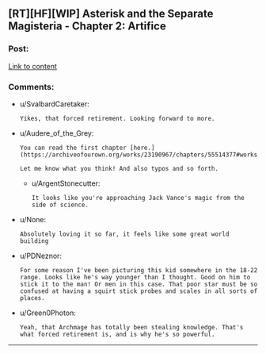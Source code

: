 ## [RT][HF][WIP] Asterisk and the Separate Magisteria - Chapter 2: Artifice

### Post:

[Link to content](https://archiveofourown.org/works/23190967/chapters/55962034)

### Comments:

- u/SvalbardCaretaker:
  ```
  Yikes, that forced retirement. Looking forward to more.
  ```

- u/Audere_of_the_Grey:
  ```
  You can read the first chapter [here.](https://archiveofourown.org/works/23190967/chapters/55514377#workskin)

  Let me know what you think! And also typos and so forth.
  ```

  - u/ArgentStonecutter:
    ```
    It looks like you're approaching Jack Vance's magic from the side of science.
    ```

- u/None:
  ```
  Absolutely loving it so far, it feels like some great world building
  ```

- u/PDNeznor:
  ```
  For some reason I've been picturing this kid somewhere in the 18-22 range. Looks like he's way younger than I thought. Good on him to stick it to the man! Or men in this case. That poor star must be so confused at having a squirt stick probes and scales in all sorts of places.
  ```

- u/Green0Photon:
  ```
  Yeah, that Archmage has totally been stealing knowledge. That's what forced retirement is, and is why he's so powerful.
  ```

---

